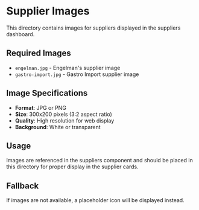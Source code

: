 # Supplier Images

This directory contains images for suppliers displayed in the suppliers dashboard.

## Required Images

- `engelman.jpg` - Engelman's supplier image
- `gastro-import.jpg` - Gastro Import supplier image

## Image Specifications

- **Format**: JPG or PNG
- **Size**: 300x200 pixels (3:2 aspect ratio)
- **Quality**: High resolution for web display
- **Background**: White or transparent

## Usage

Images are referenced in the suppliers component and should be placed in this directory for proper display in the supplier cards.

## Fallback

If images are not available, a placeholder icon will be displayed instead.
